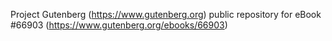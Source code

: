 Project Gutenberg (https://www.gutenberg.org) public repository for
eBook #66903 (https://www.gutenberg.org/ebooks/66903)
